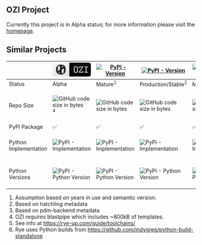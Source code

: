 ## OZI Project

Currently this project is in Alpha status; for more information please visit the [homepage](https://oziproject.dev/).

## Similar Projects

|      | [![OZI Badge](https://raw.githubusercontent.com/OZI-Project/brand/main/images/ozi-badge.svg)](https://oziproject.dev/) | [![PyPI - Version](https://img.shields.io/pypi/v/flit?style=plastic&logo=pypi&label=Flit&link=https%3A%2F%2Fflit.pypa.io%2Fen%2Fstable%2F&link=https%3A%2F%2Fpypi.org%2Fproject%2Fflit%2F)](https://pypi.org/project/flit/) | [![PyPI - Version](https://img.shields.io/pypi/v/hatch?style=plastic&logo=pypi&label=Hatch&link=https%3A%2F%2Fhatch.pypa.io%2Flatest%2F&link=https%3A%2F%2Fpypi.org%2Fproject%2Fhatch%2F)](https://pypi.org/project/hatch/) | [![PyPI - Version](https://img.shields.io/pypi/v/poetry?style=plastic&logo=poetry&label=Poetry&link=https%3A%2F%2Fpython-poetry.org%2F&link=https%3A%2F%2Fpypi.org%2Fproject%2Fpoetry%2F)](https://pypi.org/project/poetry/) | [![PyPI - Version](https://img.shields.io/pypi/v/pdm?style=plastic&logo=pdm&label=PDM&link=https%3A%2F%2Fpdm-project.org%2Flatest%2F&link=https%3A%2F%2Fpypi.org%2Fproject%2Fpdm%2F)](https://pypi.org/project/pdm/) | [![Rye](https://img.shields.io/endpoint?url=https://raw.githubusercontent.com/mitsuhiko/rye/main/artwork/badge.json)](https://rye-up.com) | [![PyScaffold](https://img.shields.io/badge/-PyScaffold?style=social&logo=pyscaffold&logoColor=005CA0&label=PyScaffold)](https://pyscaffold.org/) |
|--------------|-----------------------------------------------------------------------------------------------------------|-------------------------------------------------------------------------------------------------------------------------------------------------------------------------------------------|------------------------------------------------------------------------------------------------------------------------------------------------------------------------------------------|------------------------------------------------------------------------------------------------------------------------------------------------------------------------------------------|-------------------------------------------------------------------------------------------------------------------------------------------------------------------------------------|-------------------------------------------------------------------------------------------------------------------------------------------|---------------------------------------------------------------------------------------------------------------------------------------------------|
| Status       | Alpha                                                                                                     | Mature<sup>1</sup>                                                                                                                                                                                    |                                                                                          Production/Stable<sup>2</sup>                                                                                          | Mature<sup>1</sup>                                                                                                                                                                                   | Production/Stable<sup>3</sup>                                                                                                                                                                              | Alpha<sup>1</sup>                                                                                                                                     | Production/Stable                                                                                                                                 |
| Repo Size    | ![GitHub code size in bytes](https://img.shields.io/github/languages/code-size/OZI-Project/OZI?label=%20)<sup>4</sup> | ![GitHub code size in bytes](https://img.shields.io/github/languages/code-size/pypa/flit?label=%20)                                                                                       | ![GitHub code size in bytes](https://img.shields.io/github/languages/code-size/pypa/hatch?label=%20)                                                                                     | ![GitHub code size in bytes](https://img.shields.io/github/languages/code-size/python-poetry/poetry?label=%20)                                                                           | ![GitHub code size in bytes](https://img.shields.io/github/languages/code-size/pdm-project/pdm?label=%20)                                                                           | ![GitHub code size in bytes](https://img.shields.io/github/languages/code-size/astral-sh/rye?label=%20)                                   | ![GitHub code size in bytes](https://img.shields.io/github/languages/code-size/pyscaffold/pyscaffold?label=%20)                                   |
| PyPI Package | ✅                                                                                                         |✅                                                                                                                                                                                         |✅                                                                                                                                                                                        | ✅                                                                                                                                                                                       | ✅                                                                                                                                                                                  | ❌                                                                                                                                         | ✅                                                                                                                                                  
| Python Implementation | ![PyPI - Implementation](https://img.shields.io/pypi/implementation/OZI?label=%20) | ![PyPI - Implementation](https://img.shields.io/pypi/implementation/flit?label=%20) | ![PyPI - Implementation](https://img.shields.io/pypi/implementation/hatch?label=%20) | ![PyPI - Implementation](https://img.shields.io/pypi/implementation/poetry?label=%20) | ![PyPI - Implementation](https://img.shields.io/pypi/implementation/pdm?label=%20) | ![Static Badge](https://img.shields.io/badge/cpython%20%7C%20pypy---?color=blue)<sup>5</sup> |![PyPI - Implementation](https://img.shields.io/pypi/implementation/PyScaffold?label=%20) |
| Python Versions | ![PyPI - Python Version](https://img.shields.io/pypi/pyversions/OZI?label=%20) | ![PyPI - Python Version](https://img.shields.io/pypi/pyversions/flit?label=%20) | ![PyPI - Python Version](https://img.shields.io/pypi/pyversions/Hatch?label=%20) | ![PyPI - Python Version](https://img.shields.io/pypi/pyversions/poetry?label=%20) | ![PyPI - Python Version](https://img.shields.io/pypi/pyversions/PDM?label=%20) | ![Static Badge](https://img.shields.io/badge/3.8%20%7C%203.9%20%7C%203.10%20%7C%203.11%20%7C%203.12---?color=blue)<sup>6</sup> | ![PyPI - Python Version](https://img.shields.io/pypi/pyversions/pyscaffold?label=%20) |

1. Assumption based on years in use and semantic version.
2. Based on hatchling metadata
3. Based on pdm-backend metadata
4. OZI requires blastpipe which includes ~800kB of templates.
5. See info at https://rye-up.com/guide/toolchains/
6. Rye uses Python builds from https://github.com/indygreg/python-build-standalone
